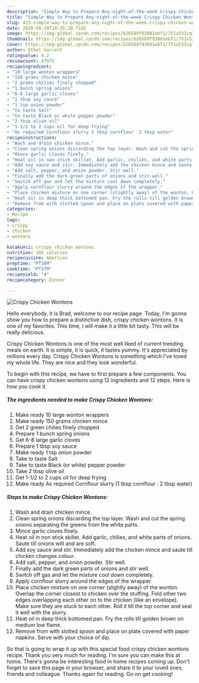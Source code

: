 ```yaml
---
description: "Simple Way to Prepare Any-night-of-the-week Crispy Chicken Wontons"
title: "Simple Way to Prepare Any-night-of-the-week Crispy Chicken Wontons"
slug: 423-simple-way-to-prepare-any-night-of-the-week-crispy-chicken-wontons
date: 2020-08-20T10:35:20.710Z
image: https://img-global.cpcdn.com/recipes/b26589f93081ebf1/751x532cq70/crispy-chicken-wontons-recipe-main-photo.jpg
thumbnail: https://img-global.cpcdn.com/recipes/b26589f93081ebf1/751x532cq70/crispy-chicken-wontons-recipe-main-photo.jpg
cover: https://img-global.cpcdn.com/recipes/b26589f93081ebf1/751x532cq70/crispy-chicken-wontons-recipe-main-photo.jpg
author: Ethel Garrett
ratingvalue: 4.2
reviewcount: 47075
recipeingredient:
- "10 large wonton wrappers"
- "150 grams chicken mince"
- "2 green chilies finely chopped"
- "1 bunch spring onions"
- "6-8 large garlic cloves"
- "1 tbsp soy sauce"
- "1 tsp onion powder"
- "to taste Salt"
- "to taste Black or white pepper powder"
- "2 tbsp olive oil"
- "1-1/2 to 2 cups oil for deep frying"
- "As required Cornflour slurry 1 tbsp cornflour  2 tbsp water"
recipeinstructions:
- "Wash and drain chicken mince."
- "Clean spring onions discarding the top layer. Wash and cut the spring onions separating the greens from the white parts."
- "Mince garlic cloves finely."
- "Heat oil in non stick skillet. Add garlic, chilies, and white parts of onions. Saute till onions wilt and are soft."
- "Add soy sauce and stir. Immediately add the chicken mince and saute till chicken changes colour."
- "Add salt, pepper, and onion powder. Stir well."
- "Finally add the dark green parts of onions and stir well."
- "Switch off gas and let the mixture cool down completely."
- "Apply cornflour slurry around the edges of the wrapper."
- "Place chicken mixture on one corner (slightly away) of the wonton. Overlap the corner closest to chicken over the stuffing. Fold other two edges overlapping each other on to the chicken (like an envelope). Make sure they are stuck to each other. Roll it till the top corner and seal it well with the slurry."
- "Heat oil in deep thick bottomed pan. Fry the rolls till golden brown on medium low flame."
- "Remove from with slotted spoon and place on plate covered with paper napkins. Serve with your choice of dip."
categories:
- Recipe
tags:
- crispy
- chicken
- wontons

katakunci: crispy chicken wontons 
nutrition: 105 calories
recipecuisine: American
preptime: "PT16M"
cooktime: "PT37M"
recipeyield: "4"
recipecategory: Dinner

---
```



![Crispy Chicken Wontons](https://img-global.cpcdn.com/recipes/b26589f93081ebf1/751x532cq70/crispy-chicken-wontons-recipe-main-photo.jpg)

Hello everybody, it is Brad, welcome to our recipe page. Today, I'm gonna show you how to prepare a distinctive dish, crispy chicken wontons. It is one of my favorites. This time, I will make it a little bit tasty. This will be really delicious.



Crispy Chicken Wontons is one of the most well liked of current trending meals on earth. It is simple, it is quick, it tastes yummy. It's appreciated by millions every day. Crispy Chicken Wontons is something which I've loved my whole life. They are nice and they look wonderful.


To begin with this recipe, we have to first prepare a few components. You can have crispy chicken wontons using 12 ingredients and 12 steps. Here is how you cook it.

<!--inarticleads1-->

##### The ingredients needed to make Crispy Chicken Wontons:

1. Make ready 10 large wonton wrappers
1. Make ready 150 grams chicken mince
1. Get 2 green chilies finely chopped
1. Prepare 1 bunch spring onions
1. Get 6-8 large garlic cloves
1. Prepare 1 tbsp soy sauce
1. Make ready 1 tsp onion powder
1. Take to taste Salt
1. Take to taste Black (or white) pepper powder
1. Take 2 tbsp olive oil
1. Get 1-1/2 to 2 cups oil for deep frying
1. Make ready As required Cornflour slurry (1 tbsp cornflour : 2 tbsp water)




<!--inarticleads2-->

##### Steps to make Crispy Chicken Wontons:

1. Wash and drain chicken mince.
1. Clean spring onions discarding the top layer. Wash and cut the spring onions separating the greens from the white parts.
1. Mince garlic cloves finely.
1. Heat oil in non stick skillet. Add garlic, chilies, and white parts of onions. Saute till onions wilt and are soft.
1. Add soy sauce and stir. Immediately add the chicken mince and saute till chicken changes colour.
1. Add salt, pepper, and onion powder. Stir well.
1. Finally add the dark green parts of onions and stir well.
1. Switch off gas and let the mixture cool down completely.
1. Apply cornflour slurry around the edges of the wrapper.
1. Place chicken mixture on one corner (slightly away) of the wonton. Overlap the corner closest to chicken over the stuffing. Fold other two edges overlapping each other on to the chicken (like an envelope). Make sure they are stuck to each other. Roll it till the top corner and seal it well with the slurry.
1. Heat oil in deep thick bottomed pan. Fry the rolls till golden brown on medium low flame.
1. Remove from with slotted spoon and place on plate covered with paper napkins. Serve with your choice of dip.




So that is going to wrap it up with this special food crispy chicken wontons recipe. Thank you very much for reading. I'm sure you can make this at home. There's gonna be interesting food in home recipes coming up. Don't forget to save this page in your browser, and share it to your loved ones, friends and colleague. Thanks again for reading. Go on get cooking!
